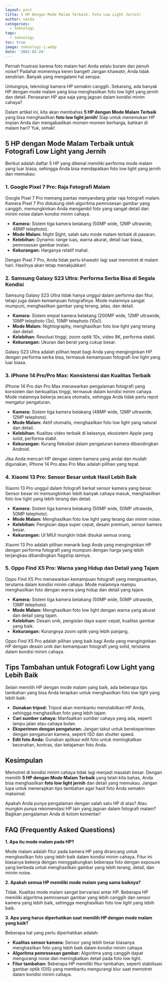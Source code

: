 ```yaml
---
layout: post
title: 5 HP Dengan Mode Malam Terbaik, Foto Low Light Jernih!
author: nanda
categories:
  - teknologi
tags:
  - teknologi
toc: true
image: teknologi-1.webp
date: '2082-02-24'
---
```



Pernah frustrasi karena foto malam hari Anda selalu buram dan penuh noise? Padahal momennya keren banget! Jangan khawatir, Anda tidak sendirian. Banyak yang mengalami hal serupa.

Untungnya, teknologi kamera HP semakin canggih. Sekarang, ada banyak HP dengan mode malam yang bisa menghasilkan foto low light yang jernih dan detail. Penasaran HP apa saja yang jagoan dalam kondisi minim cahaya?

Dalam artikel ini, kita akan membahas **5 HP dengan Mode Malam Terbaik** yang bisa menghasilkan **foto low light jernih**! Siap untuk menemukan HP impian Anda dan mengabadikan momen-momen berharga, bahkan di malam hari? Yuk, simak!

## 5 HP dengan Mode Malam Terbaik untuk Fotografi Low Light yang Jernih

Berikut adalah daftar 5 HP yang dikenal memiliki performa mode malam yang luar biasa, sehingga Anda bisa mendapatkan foto low light yang jernih dan memukau:

### 1\. Google Pixel 7 Pro: Raja Fotografi Malam

Google Pixel 7 Pro memang pantas menyandang gelar raja fotografi malam. Kamera Pixel 7 Pro didukung oleh algoritma pemrosesan gambar yang canggih, memungkinkan Anda mengambil foto yang sangat detail dan minim noise dalam kondisi minim cahaya.

- **Kamera:** Sistem tiga kamera belakang (50MP wide, 12MP ultrawide, 48MP telephoto).
- **Mode Malam:** Night Sight, salah satu mode malam terbaik di pasaran.
- **Kelebihan:** Dynamic range luas, warna akurat, detail luar biasa, pemrosesan gambar instan.
- **Kekurangan:** Harganya relatif mahal.

Dengan Pixel 7 Pro, Anda tidak perlu khawatir lagi saat memotret di malam hari. Hasilnya akan tetap menakjubkan!

### 2\. Samsung Galaxy S23 Ultra: Performa Serba Bisa di Segala Kondisi

Samsung Galaxy S23 Ultra tidak hanya unggul dalam performa dan fitur, tetapi juga dalam kemampuan fotografinya. Mode malamnya sangat mumpuni, menghasilkan gambar yang terang, jelas, dan detail.

- **Kamera:** Sistem empat kamera belakang (200MP wide, 12MP ultrawide, 10MP telephoto (3x), 10MP telephoto (10x)).
- **Mode Malam:** Nightography, menghasilkan foto low light yang terang dan detail.
- **Kelebihan:** Resolusi tinggi, zoom optik 10x, video 8K, performa stabil.
- **Kekurangan:** Ukuran dan berat yang cukup besar.

Galaxy S23 Ultra adalah pilihan tepat bagi Anda yang menginginkan HP dengan performa serba bisa, termasuk kemampuan fotografi low light yang luar biasa.

### 3\. iPhone 14 Pro/Pro Max: Konsistensi dan Kualitas Terbaik

iPhone 14 Pro dan Pro Max menawarkan pengalaman fotografi yang konsisten dan berkualitas tinggi, termasuk dalam kondisi minim cahaya. Mode malamnya bekerja secara otomatis, sehingga Anda tidak perlu repot mengatur pengaturan.

- **Kamera:** Sistem tiga kamera belakang (48MP wide, 12MP ultrawide, 12MP telephoto).
- **Mode Malam:** Aktif otomatis, menghasilkan foto low light yang natural dan detail.
- **Kelebihan:** Kualitas video terbaik di kelasnya, ekosistem Apple yang solid, performa stabil.
- **Kekurangan:** Kurang fleksibel dalam pengaturan kamera dibandingkan Android.

Jika Anda mencari HP dengan sistem kamera yang andal dan mudah digunakan, iPhone 14 Pro atau Pro Max adalah pilihan yang tepat.

### 4\. Xiaomi 13 Pro: Sensor Besar untuk Hasil Lebih Baik

Xiaomi 13 Pro unggul dalam fotografi berkat sensor kamera yang besar. Sensor besar ini memungkinkan lebih banyak cahaya masuk, menghasilkan foto low light yang lebih terang dan detail.

- **Kamera:** Sistem tiga kamera belakang (50MP wide, 50MP ultrawide, 50MP telephoto).
- **Mode Malam:** Menghasilkan foto low light yang terang dan minim noise.
- **Kelebihan:** Pengisian daya super cepat, desain premium, sensor kamera besar.
- **Kekurangan:** UI MIUI mungkin tidak disukai semua orang.

Xiaomi 13 Pro adalah pilihan menarik bagi Anda yang menginginkan HP dengan performa fotografi yang mumpuni dengan harga yang lebih terjangkau dibandingkan flagship lainnya.

### 5\. Oppo Find X5 Pro: Warna yang Hidup dan Detail yang Tajam

Oppo Find X5 Pro menawarkan kemampuan fotografi yang mengesankan, terutama dalam kondisi minim cahaya. Mode malamnya mampu menghasilkan foto dengan warna yang hidup dan detail yang tajam.

- **Kamera:** Sistem tiga kamera belakang (50MP wide, 50MP ultrawide, 13MP telephoto).
- **Mode Malam:** Menghasilkan foto low light dengan warna yang akurat dan detail yang tajam.
- **Kelebihan:** Desain unik, pengisian daya super cepat, kualitas gambar yang baik.
- **Kekurangan:** Kurangnya zoom optik yang lebih panjang.

Oppo Find X5 Pro adalah pilihan yang baik bagi Anda yang menginginkan HP dengan desain unik dan kemampuan fotografi yang solid, terutama dalam kondisi minim cahaya.

## Tips Tambahan untuk Fotografi Low Light yang Lebih Baik

Selain memilih HP dengan mode malam yang baik, ada beberapa tips tambahan yang bisa Anda terapkan untuk menghasilkan foto low light yang lebih baik:

- **Gunakan tripod:** Tripod akan membantu menstabilkan HP Anda, sehingga menghasilkan foto yang lebih tajam.
- **Cari sumber cahaya:** Manfaatkan sumber cahaya yang ada, seperti lampu jalan atau cahaya bulan.
- **Eksperimen dengan pengaturan:** Jangan takut untuk bereksperimen dengan pengaturan kamera, seperti ISO dan shutter speed.
- **Edit foto Anda:** Gunakan aplikasi edit foto untuk meningkatkan kecerahan, kontras, dan ketajaman foto Anda.

## Kesimpulan

Memotret di kondisi minim cahaya tidak lagi menjadi masalah besar. Dengan memilih **5 HP dengan Mode Malam Terbaik** yang telah kita bahas, Anda bisa menghasilkan **foto low light jernih** dan detail yang memukau. Jangan lupa untuk menerapkan tips tambahan agar hasil foto Anda semakin maksimal.

Apakah Anda punya pengalaman dengan salah satu HP di atas? Atau mungkin punya rekomendasi HP lain yang jagoan dalam fotografi malam? Bagikan pengalaman Anda di kolom komentar!

## FAQ (Frequently Asked Questions)

**1\. Apa itu mode malam pada HP?**

Mode malam adalah fitur pada kamera HP yang dirancang untuk menghasilkan foto yang lebih baik dalam kondisi minim cahaya. Fitur ini biasanya bekerja dengan menggabungkan beberapa foto dengan exposure yang berbeda untuk menghasilkan gambar yang lebih terang, detail, dan minim noise.

**2\. Apakah semua HP memiliki mode malam yang sama baiknya?**

Tidak. Kualitas mode malam sangat bervariasi antar HP. Beberapa HP memiliki algoritma pemrosesan gambar yang lebih canggih dan sensor kamera yang lebih baik, sehingga menghasilkan foto low light yang lebih baik.

**3\. Apa yang harus diperhatikan saat memilih HP dengan mode malam yang baik?**

Beberapa hal yang perlu diperhatikan adalah:

- **Kualitas sensor kamera:** Sensor yang lebih besar biasanya menghasilkan foto yang lebih baik dalam kondisi minim cahaya.
- **Algoritma pemrosesan gambar:** Algoritma yang canggih dapat mengurangi noise dan meningkatkan detail pada foto low light.
- **Fitur tambahan:** Beberapa HP memiliki fitur tambahan, seperti stabilisasi gambar optik (OIS) yang membantu mengurangi blur saat memotret dalam kondisi minim cahaya.
